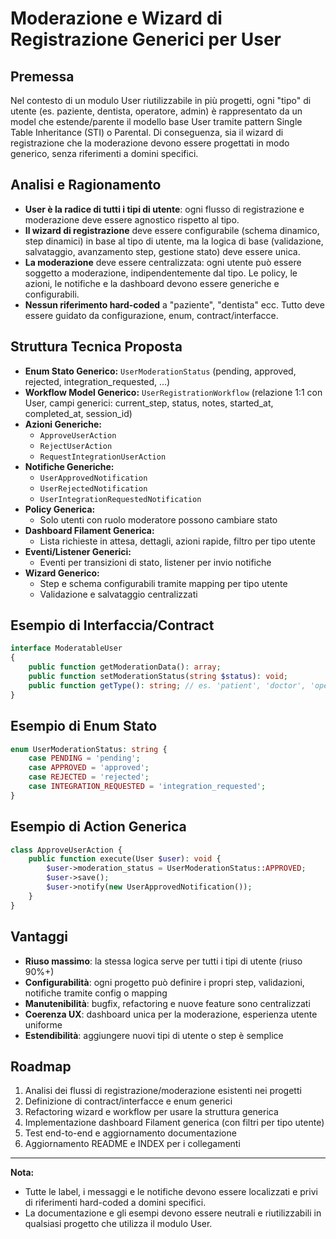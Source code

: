 # Moderazione e Wizard di Registrazione Generici per User

## Premessa
Nel contesto di un modulo User riutilizzabile in più progetti, ogni "tipo" di utente (es. paziente, dentista, operatore, admin) è rappresentato da un model che estende/parente il modello base User tramite pattern Single Table Inheritance (STI) o Parental. Di conseguenza, sia il wizard di registrazione che la moderazione devono essere progettati in modo generico, senza riferimenti a domini specifici.

## Analisi e Ragionamento
- **User è la radice di tutti i tipi di utente**: ogni flusso di registrazione e moderazione deve essere agnostico rispetto al tipo.
- **Il wizard di registrazione** deve essere configurabile (schema dinamico, step dinamici) in base al tipo di utente, ma la logica di base (validazione, salvataggio, avanzamento step, gestione stato) deve essere unica.
- **La moderazione** deve essere centralizzata: ogni utente può essere soggetto a moderazione, indipendentemente dal tipo. Le policy, le azioni, le notifiche e la dashboard devono essere generiche e configurabili.
- **Nessun riferimento hard-coded** a "paziente", "dentista" ecc. Tutto deve essere guidato da configurazione, enum, contract/interfacce.

## Struttura Tecnica Proposta
- **Enum Stato Generico:** `UserModerationStatus` (pending, approved, rejected, integration_requested, ...)
- **Workflow Model Generico:** `UserRegistrationWorkflow` (relazione 1:1 con User, campi generici: current_step, status, notes, started_at, completed_at, session_id)
- **Azioni Generiche:**
  - `ApproveUserAction`
  - `RejectUserAction`
  - `RequestIntegrationUserAction`
- **Notifiche Generiche:**
  - `UserApprovedNotification`
  - `UserRejectedNotification`
  - `UserIntegrationRequestedNotification`
- **Policy Generica:**
  - Solo utenti con ruolo moderatore possono cambiare stato
- **Dashboard Filament Generica:**
  - Lista richieste in attesa, dettagli, azioni rapide, filtro per tipo utente
- **Eventi/Listener Generici:**
  - Eventi per transizioni di stato, listener per invio notifiche
- **Wizard Generico:**
  - Step e schema configurabili tramite mapping per tipo utente
  - Validazione e salvataggio centralizzati

## Esempio di Interfaccia/Contract
```php
interface ModeratableUser
{
    public function getModerationData(): array;
    public function setModerationStatus(string $status): void;
    public function getType(): string; // es. 'patient', 'doctor', 'operator', ...
}
```

## Esempio di Enum Stato
```php
enum UserModerationStatus: string {
    case PENDING = 'pending';
    case APPROVED = 'approved';
    case REJECTED = 'rejected';
    case INTEGRATION_REQUESTED = 'integration_requested';
}
```

## Esempio di Action Generica
```php
class ApproveUserAction {
    public function execute(User $user): void {
        $user->moderation_status = UserModerationStatus::APPROVED;
        $user->save();
        $user->notify(new UserApprovedNotification());
    }
}
```

## Vantaggi
- **Riuso massimo**: la stessa logica serve per tutti i tipi di utente (riuso 90%+)
- **Configurabilità**: ogni progetto può definire i propri step, validazioni, notifiche tramite config o mapping
- **Manutenibilità**: bugfix, refactoring e nuove feature sono centralizzati
- **Coerenza UX**: dashboard unica per la moderazione, esperienza utente uniforme
- **Estendibilità**: aggiungere nuovi tipi di utente o step è semplice

## Roadmap
1. Analisi dei flussi di registrazione/moderazione esistenti nei progetti
2. Definizione di contract/interfacce e enum generici
3. Refactoring wizard e workflow per usare la struttura generica
4. Implementazione dashboard Filament generica (con filtri per tipo utente)
5. Test end-to-end e aggiornamento documentazione
6. Aggiornamento README e INDEX per i collegamenti

---

**Nota:**
- Tutte le label, i messaggi e le notifiche devono essere localizzati e privi di riferimenti hard-coded a domini specifici.
- La documentazione e gli esempi devono essere neutrali e riutilizzabili in qualsiasi progetto che utilizza il modulo User. 
